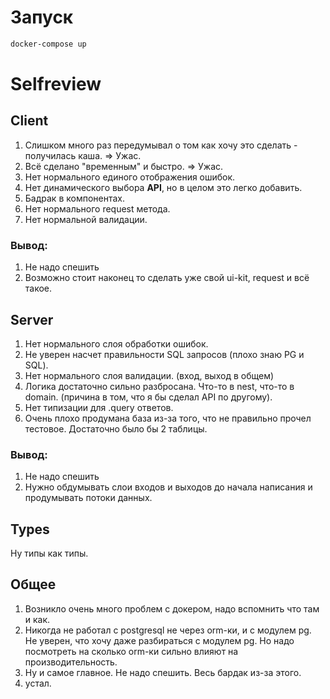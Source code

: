 # Запуск

```bash
docker-compose up
```

# Selfreview

## Client

1. Слишком много раз передумывал о том как хочу это сделать - получилась каша. => Ужас.
2. Всё сделано "временным" и быстро. => Ужас.
3. Нет нормального единого отображения ошибок.
4. Нет динамического выбора __API__, но в целом это легко добавить.
5. Бадрак в компонентах.
6. Нет нормального request метода.
7. Нет нормальной валидации.

### Вывод:

1. Не надо спешить
2. Возможно стоит наконец то сделать уже свой ui-kit, request и всё такое.

## Server

1. Нет нормального слоя обработки ошибок.
2. Не уверен насчет правильности SQL запросов (плохо знаю PG и SQL).
3. Нет нормального слоя валидации. (вход, выход в общем)
4. Логика достаточно сильно разбросана. Что-то в nest, что-то в domain. (причина в том, что я бы сделал API по другому).
5. Нет типизации для .query ответов.
6. Очень плохо продумана база из-за того, что не правильно прочел тестовое. Достаточно было бы 2 таблицы.

### Вывод:

1. Не надо спешить
2. Нужно обдумывать слои входов и выходов до начала написания и продумывать потоки данных.

## Types

Ну типы как типы.

## Общее

1. Возникло очень много проблем с докером, надо вспомнить что там и как.
2. Никогда не работал с postgresql не через orm-ки, и с модулем pg. Не уверен, что хочу даже разбираться с модулем pg.
   Но
   надо посмотреть на сколько orm-ки сильно влияют на производительность.
3. Ну и самое главное. Не надо спешить. Весь бардак из-за этого.
4. устал.